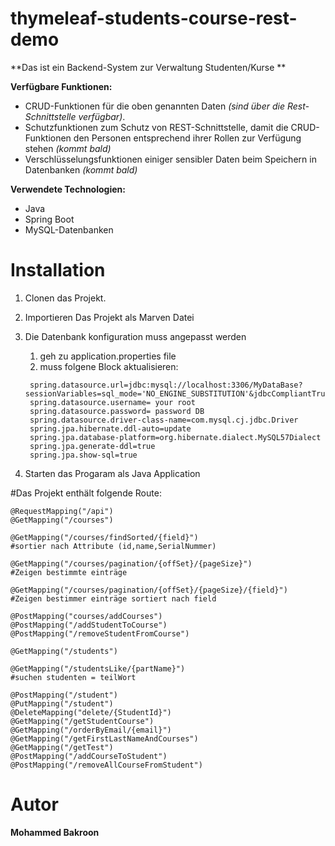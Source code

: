 
  
# thymeleaf-students-course-rest-demo
 
**Das ist ein Backend-System zur Verwaltung Studenten/Kurse **

**Verfügbare Funktionen:**

- CRUD-Funktionen für die oben genannten Daten *(sind über die Rest-Schnittstelle verfügbar)*.
- Schutzfunktionen zum Schutz von REST-Schnittstelle, damit die CRUD-Funktionen den Personen entsprechend ihrer Rollen zur Verfügung stehen *(kommt bald)*
- Verschlüsselungsfunktionen einiger sensibler Daten beim Speichern in Datenbanken *(kommt bald)*

**Verwendete Technologien:**

- Java
- Spring Boot
- MySQL-Datenbanken

# Installation
1. Clonen das Projekt. 
2. Importieren Das Projekt als Marven Datei
3. Die Datenbank konfiguration muss angepasst werden 
   1. geh zu application.properties file
   2. muss folgene Block aktualisieren: 
   
   ```  
    spring.datasource.url=jdbc:mysql://localhost:3306/MyDataBase?sessionVariables=sql_mode='NO_ENGINE_SUBSTITUTION'&jdbcCompliantTruncation=false&createDatabaseIfNotExist=true
    spring.datasource.username= your root
    spring.datasource.password= password DB
    spring.datasource.driver-class-name=com.mysql.cj.jdbc.Driver
    spring.jpa.hibernate.ddl-auto=update
    spring.jpa.database-platform=org.hibernate.dialect.MySQL57Dialect
    spring.jpa.generate-ddl=true
    spring.jpa.show-sql=true

4. Starten das Progaram als Java Application

#Das Projekt enthält folgende Route: 
  
    
    @RequestMapping("/api")
    @GetMapping("/courses")
    
    @GetMapping("/courses/findSorted/{field}") 
    #sortier nach Attribute (id,name,SerialNummer)
    
    @GetMapping("/courses/pagination/{offSet}/{pageSize}") 
    #Zeigen bestimmte einträge 
    
    @GetMapping("/courses/pagination/{offSet}/{pageSize}/{field}") 
    #Zeigen bestimmer einträge sortiert nach field
    
    @PostMapping("courses/addCourses")
    @PostMapping("/addStudentToCourse")
    @PostMapping("/removeStudentFromCourse")

    @GetMapping("/students")
    
    @GetMapping("/studentsLike/{partName}") 
    #suchen studenten = teilWort 
    
    @PostMapping("/student")
    @PutMapping("/student")
    @DeleteMapping("delete/{StudentId}")
    @GetMapping("/getStudentCourse")
    @GetMapping("/orderByEmail/{email}")
    @GetMapping("/getFirstLastNameAndCourses")
    @GetMapping("/getTest")
    @PostMapping("/addCourseToStudent")
    @PostMapping("/removeAllCourseFromStudent")

# Autor
**Mohammed Bakroon**
